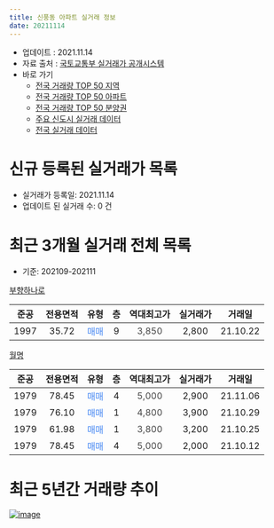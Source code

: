 ```yaml
---
title: 신풍동 아파트 실거래 정보
date: 20211114
---
```


* 업데이트 : 2021.11.14
* 자료 출처 : [국토교통부 실거래가 공개시스템](http://rt.molit.go.kr)
* 바로 가기
    * [전국 거래량 TOP 50 지역](https://apt-info.github.io/apt-trade-info/tr)
    * [전국 거래량 TOP 50 아파트](https://apt-info.github.io/apt-trade-info/ta)
    * [전국 거래량 TOP 50 분양권](https://apt-info.github.io/apt-trade-info/tb)
    * [주요 신도시 실거래 데이터](https://apt-info.github.io/apt-trade-info/newtown)
    * [전국 실거래 데이터](https://apt-info.github.io/apt-trade-info/all)



<script async src="https://pagead2.googlesyndication.com/pagead/js/adsbygoogle.js"></script>
<!-- 기본광고 -->
<ins class="adsbygoogle"
     style="display:block"
     data-ad-client="ca-pub-1142216861245946"
     data-ad-slot="4805727019"
     data-ad-format="auto"
     data-full-width-responsive="true"></ins>
<script>
     (adsbygoogle = window.adsbygoogle || []).push({});
</script>


# 신규 등록된 실거래가 목록

* 실거래가 등록일: 2021.11.14
* 업데이트 된 실거래 수: 0 건




<script async src="https://pagead2.googlesyndication.com/pagead/js/adsbygoogle.js"></script>
<!-- 기본광고 -->
<ins class="adsbygoogle"
     style="display:block"
     data-ad-client="ca-pub-1142216861245946"
     data-ad-slot="4805727019"
     data-ad-format="auto"
     data-full-width-responsive="true"></ins>
<script>
     (adsbygoogle = window.adsbygoogle || []).push({});
</script>


# 최근 3개월 실거래 전체 목록
* 기준: 202109-202111


[부향하나로](https://search.naver.com/search.naver?query=%EB%B6%80%ED%96%A5%ED%95%98%EB%82%98%EB%A1%9C)

|준공|전용면적|유형|층|역대최고가|실거래가|거래일|
|:---:|:---:|:---:|:---:|:---:|:---:|:---:|
|1997|35.72|<span style="color:#4285F3">매매</span>|9|<span style="color:#444444">3,850</span>|2,800|21.10.22|

[월명](https://search.naver.com/search.naver?query=%EC%9B%94%EB%AA%85)

|준공|전용면적|유형|층|역대최고가|실거래가|거래일|
|:---:|:---:|:---:|:---:|:---:|:---:|:---:|
|1979|78.45|<span style="color:#4285F3">매매</span>|4|<span style="color:#444444">5,000</span>|2,900|21.11.06|
|1979|76.10|<span style="color:#4285F3">매매</span>|1|<span style="color:#444444">4,800</span>|3,900|21.10.29|
|1979|61.98|<span style="color:#4285F3">매매</span>|1|<span style="color:#444444">3,800</span>|3,200|21.10.25|
|1979|78.45|<span style="color:#4285F3">매매</span>|4|<span style="color:#444444">5,000</span>|2,000|21.10.12|



<script async src="https://pagead2.googlesyndication.com/pagead/js/adsbygoogle.js"></script>
<!-- 기본광고 -->
<ins class="adsbygoogle"
     style="display:block"
     data-ad-client="ca-pub-1142216861245946"
     data-ad-slot="4805727019"
     data-ad-format="auto"
     data-full-width-responsive="true"></ins>
<script>
     (adsbygoogle = window.adsbygoogle || []).push({});
</script>


# 최근 5년간 거래량 추이


<div style="width:100%;">
    <canvas id="deal_progress" height="200"></canvas>
</div>

<script>
new Chart(document.getElementById("deal_progress"), {
    type: 'line',
    data: {
        labels: ['16.01','16.02','16.03','16.05','16.07','16.08','16.09','16.10','17.02','17.03','17.05','17.08','17.09','17.10','18.02','18.03','18.05','18.06','18.07','18.08','18.09','18.10','18.11','18.12','19.02','19.03','19.04','19.06','19.07','19.08','19.09','19.10','19.12','20.01','20.02','20.03','20.05','20.07','20.09','20.10','21.01','21.02','21.03','21.04','21.05','21.06','21.07','21.08','21.10','21.11'],
        datasets: [{
            label: '매매/분양권',
            data: [0,1,2,1,1,2,5,1,0,4,0,1,1,0,0,2,0,0,1,0,6,0,0,1,1,0,0,2,3,0,0,2,1,0,2,3,1,3,1,1,2,1,1,0,1,1,4,4,4,1],
            borderColor: "rgba(66, 133, 243, 1)",
            backgroundColor: "rgba(66, 133, 243, 0.05)",
            borderWidth: 1,
            pointRadius: 0,
            fill: false,
            lineTension: 0
        },{
            label: '전/월세',
            data: [1,0,1,1,0,0,1,0,1,0,1,2,0,1,1,1,1,1,0,1,0,1,1,0,0,1,1,0,1,1,1,0,0,1,0,1,0,0,0,0,0,1,1,1,1,1,0,0,0,0],
            borderColor: "rgba(255, 90, 0, 1)",
            backgroundColor: "rgba(255, 90, 0, 0.05)",
            borderWidth: 1,
            pointRadius: 0,
            fill: false,
            lineTension: 0
        },{
            label: '합계',
            data: [1,1,3,2,1,2,6,1,1,4,1,3,1,1,1,3,1,1,1,1,6,1,1,1,1,1,1,2,4,1,1,2,1,1,2,4,1,3,1,1,2,2,2,1,2,2,4,4,4,1],
            borderColor: "rgba(0, 0, 0, 1)",
            backgroundColor: "rgba(0, 0, 0, 0.03)",
            borderWidth: 0.1,
            pointRadius: 0,
            fill: true,
            lineTension: 0
        }
        ]
    },
    options: {
        responsive: true,
        title: {
            display: false
        },
        tooltips: {
            mode: 'index',
            intersect: false
        },
        hover: {
            mode: 'nearest',
            intersect: true
        },
        scales: {
            xAxes: [{
                display: true,
                scaleLabel: {
                    display: true,
                    labelString: '년/월'
                }
            }],
            yAxes: [{
                display: true,
                ticks: {
                    suggestedMin: 0,
                },
                scaleLabel: {
                    display: true,
                    labelString: '실거래 수'
                }
            }]
        }
    }
});

</script>


[![image](https://apt-info.github.io/images/2020-01-03-apt-trade-info/1024x500.png)](https://play.google.com/store/apps/details?id=com.aptinfo.apttradeinfo)

